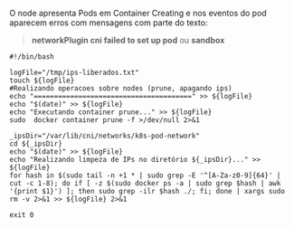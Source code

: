 O node apresenta Pods em Container Creating e nos eventos do pod aparecem erros 
com mensagens com parte do texto: 
> __networkPlugin cni failed to set up pod__
> ou
> __sandbox__

```
#!/bin/bash

logFile="/tmp/ips-liberados.txt"
touch ${logFile}
#Realizando operacoes sobre nodes (prune, apagando ips)
echo "=======================================" >> ${logFile}
echo "$(date)" >> ${logFile}
echo "Executando container prune..." >> ${logFile}
sudo  docker container prune -f >/dev/null 2>&1

_ipsDir="/var/lib/cni/networks/k8s-pod-network"
cd ${_ipsDir}
echo "$(date)" >> ${logFile}
echo "Realizando limpeza de IPs no diretório ${_ipsDir}..." >> ${logFile}
for hash in $(sudo tail -n +1 * | sudo grep -E '^[A-Za-z0-9]{64}' | cut -c 1-8); do if [ -z $(sudo docker ps -a | sudo grep $hash | awk '{print $1}') ]; then sudo grep -ilr $hash ./; fi; done | xargs sudo rm -v 2>&1 >> ${logFile} 2>&1

exit 0
```
